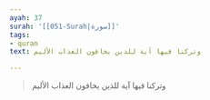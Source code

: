 ```yaml
---
ayah: 37
surah: '[[051-Surah|سورة]]'
tags:
- quran
text: وتركنا فيها آية للذين يخافون العذاب الأليم

---
```

> وتركنا فيها آية للذين يخافون العذاب الأليم
